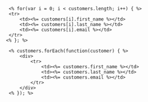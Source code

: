         <% for(var i = 0; i < customers.length; i++) { %>
        <tr>
            <td><%= customers[i].first_name %></td>
            <td><%= customers[i].last_name %></td>
            <td><%= customers[i].email %></td>
        </tr>
       <% }; %> 
        
        <% customers.forEach(function(customer) { %>
            <div>
                <tr>
                    <td><%= customers.first_name %></td>
                    <td><%= customers.last_name %></td>
                    <td><%= customers.email %></td>
                </tr>
            </div>
        <% }); %>
